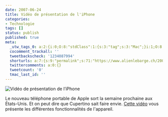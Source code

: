 ```yaml
---
date: 2007-06-24
title: Vidéo de présentation de l'iPhone
categories:
- Technologie
tags: []
status: publish
published: true
meta:
  _utw_tags_0: a:2:{i:0;O:8:"stdClass":1:{s:3:"tag";s:3:"Mac";}i:1;O:8:"stdClass":1:{s:3:"tag";s:11:"Technologie";}}
  cocomment_trackall: ''
  tweetbackscheck: '1234087994'
  shorturls: a:7:{s:9:"permalink";s:71:"https://www.alienlebarge.ch/2007/06/24/video-de-presentation-de-liphone/";s:7:"tinyurl";s:25:"https://tinyurl.com/bqxe3u";s:4:"isgd";s:17:"https://is.gd/itjb";s:5:"bitly";s:19:"https://bit.ly/16bOz";s:5:"snipr";s:22:"https://snipr.com/bcg4c";s:5:"snurl";s:22:"https://snurl.com/bcg4c";s:7:"snipurl";s:24:"https://snipurl.com/bcg4c";}
  twittercomments: a:0:{}
  tweetcount: '0'
  tmac_last_id: ''
---
```

<img src="https://dlgjp9x71cipk.cloudfront.net/2007/06/iphone_presentation.png" alt="Vidéo de présentation de l’iPhone" />

Le nouveau téléphone portable de Apple sort la semaine prochaine aux États-Unis. Et on peut dire que Cupertino sait faire envie. <a href="https://www.apple.com/iphone/usingiphone/guidedtour.html" title="iPhone. A guided Tour">Cette vidéo</a> vous présente les différentes fonctionnalités de l'appareil.
